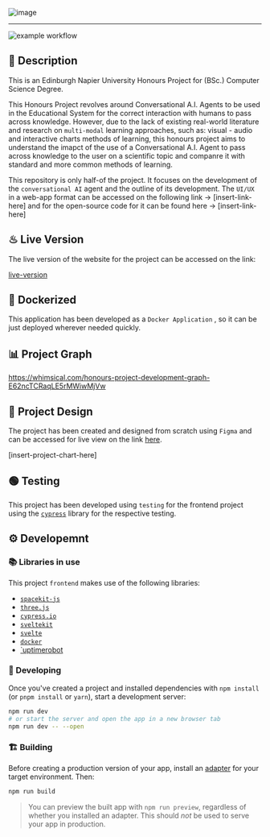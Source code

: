 ![image](https://user-images.githubusercontent.com/20924663/149317090-2482101c-87f2-4fdc-aecc-80e088b66f30.png)

---

![example workflow](https://github.com/migbash-university/honours-project-front/actions/workflows/docker-image.yml/badge.svg)

## 📄 Description

This is an Edinburgh Napier University Honours Project for (BSc.) Computer Science Degree. 

This Honours Project revolves around Conversational A.I. Agents to be used in the Educational System for the correct interaction with humans to pass across knowledge. However, due to the lack of existing real-world literature and research on `multi-modal` learning approaches, such as: visual - audio and interactive charts methods of learning, this honours project aims to understand the imapct of the use of a Conversational A.I. Agent to pass across knowledge to the user on a scientific topic and companre it with standard and more common methods of learning.

This repository is only half-of the project. It focuses on the development of the `conversational AI` agent and the outline of its development. The `UI/UX` in a web-app format can be accessed on the following link -> [insert-link-here] and for the open-source code for it can be found here -> [insert-link-here]

## ♨ Live Version

The live version of the website for the project can be accessed on the link:

[live-version](https://starbased-front.herokuapp.com/)

## 🐳 Dockerized

This application has been developed as a `Docker Application` , so it can be just deployed wherever needed quickly.

## 📊 Project Graph

https://whimsical.com/honours-project-development-graph-E62ncTCRaqLE5rMWiwMjVw

## 🎨 Project Design

The project has been created and designed from scratch using `Figma` and can be accessed for live view on the link [here](https://www.figma.com/file/9zxxXhVpci3uLjJy5o5Y3N/Honors-Project?node-id=0%3A1).

[insert-project-chart-here]

## 🟢 Testing

This project has been developed using `testing` for the frontend project using the [`cypress`](https://www.cypress.io/) library for the respective testing.

## ⚙ Developemnt

### 📚 Libraries in use

This project `frontend` makes use of the following libraries:

- [`spacekit-js`](https://typpo.github.io/spacekit/)
- [`three.js`](https://threejs.org/)
- [`cypress.io`](https://www.cypress.io/)
- [`sveltekit`](https://kit.svelte.dev/)
- [`svelte`](https://svelte.dev/)
- [`docker`](https://www.docker.com/)
- [`uptimerobot](https://uptimerobot.com/)

### 🚧 Developing

Once you've created a project and installed dependencies with `npm install` (or `pnpm install` or `yarn`), start a development server:

```bash
npm run dev
# or start the server and open the app in a new browser tab
npm run dev -- --open
```

### 🏗 Building

Before creating a production version of your app, install an [adapter](https://kit.svelte.dev/docs#adapters) for your target environment. Then:

```bash
npm run build
```

> You can preview the built app with `npm run preview`, regardless of whether you installed an adapter. This should _not_ be used to serve your app in production.